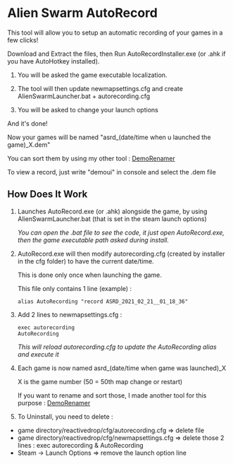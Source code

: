 # Alien Swarm AutoRecord

This tool will allow you to setup an automatic recording of your games in a few clicks!

Download and Extract the files, then Run AutoRecordInstaller.exe (or .ahk if you have AutoHotkey installed).

1) You will be asked the game executable localization.

2) The tool will then update newmapsettings.cfg and create AlienSwarmLauncher.bat + autorecording.cfg

3) You will be asked to change your launch options

And it's done!

Now your games will be named "asrd_(date/time when u launched the game)_X.dem"

You can sort them by using my other tool : [DemoRenamer](https://github.com/wawawawawawawa/DemoRenamer)

To view a record, just write "demoui" in console and select the .dem file

## How Does It Work

1) Launches AutoRecord.exe (or .ahk) alongside the game, by using AlienSwarmLauncher.bat (that is set in the steam launch options)

   *You can open the .bat file to see the code, it just open AutoRecord.exe, then the game executable path asked during install.*

2) AutoRecord.exe will then modify autorecording.cfg (created by installer in the cfg folder) to have the current date/time.
   
   This is done only once when launching the game. 
   
   This file only contains 1 line (example) :

   `alias AutoRecording "record ASRD_2021_02_21__01_18_36"`

3) Add 2 lines to newmapsettings.cfg :
   ```
   exec autorecording
   AutoRecording
   ```
   *This will reload autorecording.cfg to update the AutoRecording alias and execute it*
   
4) Each game is now named asrd_(date/time when game was launched)_X
   
   X is the game number (50 = 50th map change or restart)
   
   If you want to rename and sort those, I made another tool for this purpose : [DemoRenamer](https://github.com/wawawawawawawa/DemoRenamer)
   
5) To Uninstall, you need to delete :
- game directory/reactivedrop/cfg/autorecording.cfg => delete file
- game directory/reactivedrop/cfg/newmapsettings.cfg => delete those 2 lines : exec autorecording & AutoRecording
- Steam -> Launch Options => remove the launch option line
